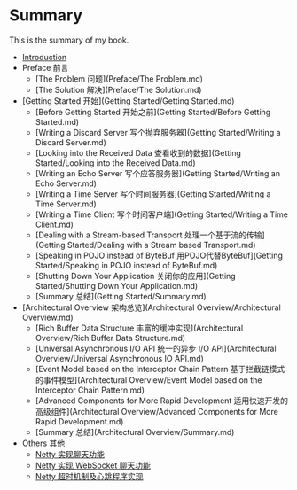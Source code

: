 # Summary

This is the summary of my book.

* [Introduction](README.md)
* Preface 前言
	- [The Problem 问题](Preface/The Problem.md)
	- [The Solution 解决](Preface/The Solution.md)
* [Getting Started 开始](Getting Started/Getting Started.md)
 	- [Before Getting Started 开始之前](Getting Started/Before Getting Started.md)
 	- [Writing a Discard Server 写个抛弃服务器](Getting Started/Writing a Discard Server.md)
 	- [Looking into the Received Data 查看收到的数据](Getting Started/Looking into the Received Data.md)
 	- [Writing an Echo Server 写个应答服务器](Getting Started/Writing an Echo Server.md)
 	- [Writing a Time Server 写个时间服务器](Getting Started/Writing a Time Server.md)
 	- [Writing a Time Client 写个时间客户端](Getting Started/Writing a Time Client.md)
 	- [Dealing with a Stream-based Transport 处理一个基于流的传输](Getting Started/Dealing with a Stream based Transport.md)
 	- [Speaking in POJO instead of ByteBuf 用POJO代替ByteBuf](Getting Started/Speaking in POJO instead of ByteBuf.md)
 	- [Shutting Down Your Application 关闭你的应用](Getting Started/Shutting Down Your Application.md)
 	- [Summary 总结](Getting Started/Summary.md)
* [Architectural Overview 架构总览](Architectural Overview/Architectural Overview.md)
	- [Rich Buffer Data Structure 丰富的缓冲实现](Architectural Overview/Rich Buffer Data Structure.md)
	- [Universal Asynchronous I/O API 统一的异步 I/O API](Architectural Overview/Universal Asynchronous IO API.md)
	- [Event Model based on the Interceptor Chain Pattern 基于拦截链模式的事件模型](Architectural Overview/Event Model based on the Interceptor Chain Pattern.md)
	- [Advanced Components for More Rapid Development 适用快速开发的高级组件](Architectural Overview/Advanced Components for More Rapid Development.md)
	- [Summary 总结](Architectural Overview/Summary.md)
* Others 其他
	- [Netty 实现聊天功能](https://waylau.com/netty-chat/)
	- [Netty 实现 WebSocket 聊天功能](https://waylau.com/netty-websocket-chat/)
	- [Netty 超时机制及心跳程序实现](https://waylau.com/netty-time-out-and-heartbeat/)
